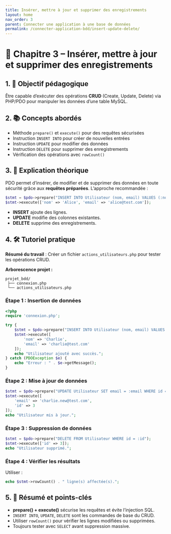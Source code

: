 ```yaml
---
title: Insérer, mettre à jour et supprimer des enregistrements
layout: home
nav_order: 3
parent: Connecter une application à une base de données
permalink: /connecter-application-bdd/insert-update-delete/
---
```



# 📘 Chapitre 3 – Insérer, mettre à jour et supprimer des enregistrements

## 1. 🎯 Objectif pédagogique

Être capable d’exécuter des opérations **CRUD** (Create, Update, Delete) via PHP/PDO pour manipuler les données d’une table MySQL.

## 2. 📚 Concepts abordés

* Méthode `prepare()` et `execute()` pour des requêtes sécurisées
* Instruction `INSERT INTO` pour créer de nouvelles entrées
* Instruction `UPDATE` pour modifier des données
* Instruction `DELETE` pour supprimer des enregistrements
* Vérification des opérations avec `rowCount()`

## 3. 🧠 Explication théorique

PDO permet d’insérer, de modifier et de supprimer des données en toute sécurité grâce aux **requêtes préparées**.
L’approche recommandée :

```php
$stmt = $pdo->prepare("INSERT INTO Utilisateur (nom, email) VALUES (:nom, :email)");
$stmt->execute(['nom' => 'Alice', 'email' => 'alice@test.com']);
```

* **INSERT** ajoute des lignes.
* **UPDATE** modifie des colonnes existantes.
* **DELETE** supprime des enregistrements.

## 4. 🛠 Tutoriel pratique

**Résumé du travail** : Créer un fichier `actions_utilisateurs.php` pour tester les opérations CRUD.

**Arborescence projet :**

```
projet_bdd/
 ├── connexion.php
 └── actions_utilisateurs.php
```

### Étape 1 : Insertion de données

```php
<?php
require 'connexion.php';

try {
    $stmt = $pdo->prepare("INSERT INTO Utilisateur (nom, email) VALUES (:nom, :email)");
    $stmt->execute([
        'nom' => 'Charlie',
        'email' => 'charlie@test.com'
    ]);
    echo "Utilisateur ajouté avec succès.";
} catch (PDOException $e) {
    echo "Erreur : " . $e->getMessage();
}
```

### Étape 2 : Mise à jour de données

```php
$stmt = $pdo->prepare("UPDATE Utilisateur SET email = :email WHERE id = :id");
$stmt->execute([
    'email' => 'charlie.new@test.com',
    'id' => 3
]);
echo "Utilisateur mis à jour.";
```

### Étape 3 : Suppression de données

```php
$stmt = $pdo->prepare("DELETE FROM Utilisateur WHERE id = :id");
$stmt->execute(['id' => 3]);
echo "Utilisateur supprimé.";
```

### Étape 4 : Vérifier les résultats

Utiliser :

```php
echo $stmt->rowCount() . " ligne(s) affectée(s).";
```

## 5. 🧾 Résumé et points-clés

* **prepare() + execute()** sécurise les requêtes et évite l’injection SQL.
* `INSERT INTO`, `UPDATE`, `DELETE` sont les commandes de base du CRUD.
* Utiliser `rowCount()` pour vérifier les lignes modifiées ou supprimées.
* Toujours tester avec `SELECT` avant suppression massive.
